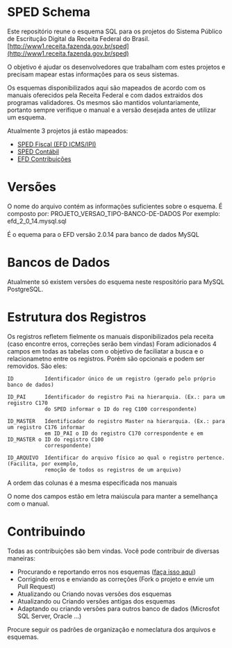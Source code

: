 # SPED Schema

Este repositório reune o esquema SQL para os projetos do Sistema Público de Escritução Digital da Receita Federal do Brasil.
[http://www1.receita.fazenda.gov.br/sped](http://www1.receita.fazenda.gov.br/sped)

O objetivo é ajudar os desenvolvedores que trabalham com estes projetos e precisam mapear estas informações para os seus sistemas.

Os esquemas disponibilizados aqui são mapeados de acordo com os manuais oferecidos pela Receita Federal e com dados extraidos dos programas validadores. Os mesmos são mantidos voluntariamente, portanto
sempre verifique o manual e a versão desejada antes de utilizar um esquema.

Atualmente 3 projetos já estão mapeados:

* [SPED Fiscal (EFD ICMS/IPI)](http://www1.receita.fazenda.gov.br/sistemas/sped-fiscal/download/GUIA_PRATICO_EFD_ICMS_IPI_Versao2.0.14.pdf)
* [SPED Contábil](http://www1.receita.fazenda.gov.br/sistemas/sped-contabil/download/Manual_de_Orientacao_da_ECD.pdf)
* [EFD Contribuições](http://www1.receita.fazenda.gov.br/sistemas/efd-contribuicoes/download/Guia_Pratico_EFD_Contribuicoes_Versao116.pdf)


# Versões

O nome do arquivo contém as informações suficientes sobre o esquema. É composto por: PROJETO_VERSAO_TIPO-BANCO-DE-DADOS
Por exemplo:
    efd_2_0_14.mysql.sql

É o equema para o EFD versão 2.0.14 para banco de dados MySQL


# Bancos de Dados

Atualmente só existem versões do esquema neste respositório para MySQL PostgreSQL.


# Estrutura dos Registros

Os registros refletem fielmente os manuais disponibilizados pela receita (caso encontre erros, correções serão bem vindas)
Foram adicionados 4 campos em todas as tabelas com o objetivo de faciliatar a busca e o relacionametno entre os registros. 
Porém são opcionais e podem ser removidos.
São eles:

    ID          Identificador único de um registro (gerado pelo próprio banco de dados)
    
    ID_PAI      Identificador do registro Pai na hierarquia. (Ex.: para um registro C170 
                do SPED informar o ID do reg C100 correspondente)
    
    ID_MASTER   Identificador do registro Master na hierarquia. (Ex.: para um registro C176 informar
                em ID_PAI o ID do registro C170 correspondente e em ID_MASTER o ID do registro C100
                correspondente)

    ID_ARQUIVO  Identificar do arquivo físico ao qual o registro pertence. (Facilita, por exemplo,
                remoção de todos os registros de um arquivo)

A ordem das colunas é a mesma especificada nos manuais

O nome dos campos estão em letra maiúscula para manter a semelhança com o manual.


# Contribuindo

Todas as contribuições são bem vindas. Você pode contribuir de diversas maneiras:

* Procurando e reportando erros nos esquemas ([faça isso aqui](https://github.com/josuelima/sped_schema/issues))
* Corrigindo erros e enviando as correções (Fork o projeto e envie um Pull Request)
* Atualizando ou Criando novas versões dos esquemas
* Atualizando ou Criando versões antigas dos esquemas
* Adaptando ou criando versões para outros banco de dados (Microsfot SQL Server, Oracle ...)

Procure seguir os padrões de organização e nomeclatura dos arquivos e esquemas.